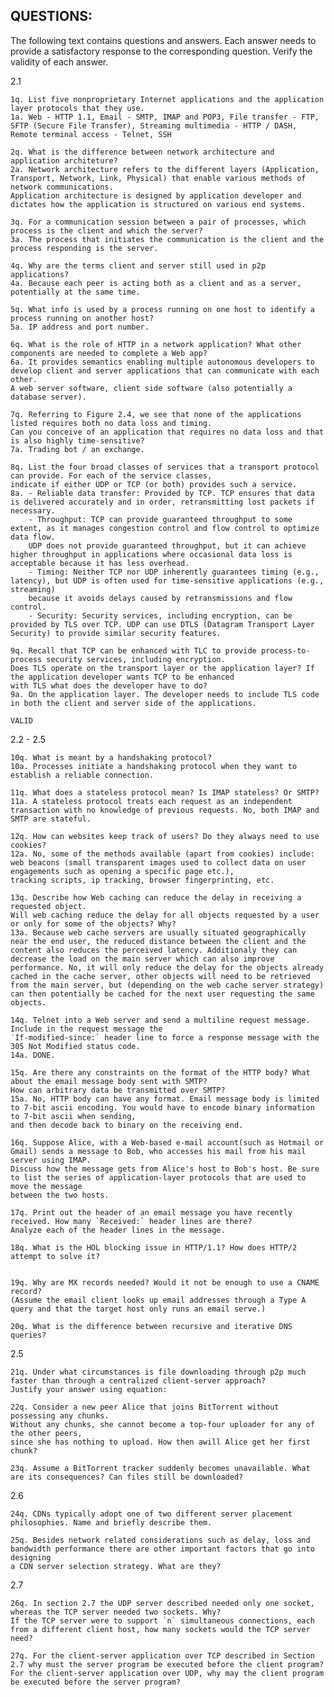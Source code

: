 ## QUESTIONS:

The following text contains questions and answers. Each answer needs to provide a satisfactory response to the corresponding question. Verify the validity of each answer.

2.1

    1q. List five nonproprietary Internet applications and the application layer protocols that they use. 
    1a. Web - HTTP 1.1, Email - SMTP, IMAP and POP3, File transfer - FTP, SFTP (Secure File Transfer), Streaming multimedia - HTTP / DASH, Remote terminal access - Telnet, SSH

    2q. What is the difference between network architecture and application architeture?
    2a. Network architecture refers to the different layers (Application, Transport, Network, Link, Physical) that enable various methods of network communications.
    Application architecture is designed by application developer and dictates how the application is structured on various end systems.

    3q. For a communication session between a pair of processes, which process is the client and which the server?
    3a. The process that initiates the communication is the client and the process responding is the server.

    4q. Why are the terms client and server still used in p2p applications?
    4a. Because each peer is acting both as a client and as a server, potentially at the same time.

    5q. What info is used by a process running on one host to identify a process running on another host?
    5a. IP address and port number.

    6q. What is the role of HTTP in a network application? What other components are needed to complete a Web app?
    6a. It provides semantics enabling multiple autonomous developers to develop client and server applications that can communicate with each other.
    A web server software, client side software (also potentially a database server).

    7q. Referring to Figure 2.4, we see that none of the applications listed requires both no data loss and timing.
    Can you conceive of an application that requires no data loss and that is also highly time-sensitive?
    7a. Trading bot / an exchange.

    8q. List the four broad classes of services that a transport protocol can provide. For each of the service classes,
    indicate if either UDP or TCP (or both) provides such a service.
    8a. - Reliable data transfer: Provided by TCP. TCP ensures that data is delivered accurately and in order, retransmitting lost packets if necessary.
        - Throughput: TCP can provide guaranteed throughput to some extent, as it manages congestion control and flow control to optimize data flow.
        UDP does not provide guaranteed throughput, but it can achieve higher throughput in applications where occasional data loss is acceptable because it has less overhead.
        - Timing: Neither TCP nor UDP inherently guarantees timing (e.g., latency), but UDP is often used for time-sensitive applications (e.g., streaming)
        because it avoids delays caused by retransmissions and flow control.
        - Security: Security services, including encryption, can be provided by TLS over TCP. UDP can use DTLS (Datagram Transport Layer Security) to provide similar security features.

    9q. Recall that TCP can be enhanced with TLC to provide process-to-process security services, including encryption.
    Does TLS operate on the transport layer or the application layer? If the application developer wants TCP to be enhanced
    with TLS what does the developer have to do?
    9a. On the application layer. The developer needs to include TLS code in both the client and server side of the applications.

    VALID

2.2 - 2.5

    10q. What is meant by a handshaking protocol?
    10a. Processes initiate a handshaking protocol when they want to establish a reliable connection.

    11q. What does a stateless protocol mean? Is IMAP stateless? Or SMTP?
    11a. A stateless protocol treats each request as an independent transaction with no knowledge of previous requests. No, both IMAP and SMTP are stateful.

    12q. How can websites keep track of users? Do they always need to use cookies?
    12a. No, some of the methods available (apart from cookies) include: web beacons (small transparent images used to collect data on user engagements such as opening a specific page etc.),
    tracking scripts, ip tracking, browser fingerprinting, etc.

    13q. Describe how Web caching can reduce the delay in receiving a requested object.
    Will web caching reduce the delay for all objects requested by a user or only for some of the objects? Why?
    13a. Because web cache servers are usually situated geographically near the end user, the reduced distance between the client and the content also reduces the perceived latency. Additionaly they can decrease the load on the main server which can also improve performance. No, it will only reduce the delay for the objects already cached in the cache server, other objects will need to be retrieved from the main server, but (depending on the web cache server strategy) can then potentially be cached for the next user requesting the same objects.

    14q. Telnet into a Web server and send a multiline request message. Include in the request message the 
    ˙If-modified-since:` header line to force a response message with the 305 Not Modified status code. 
    14a. DONE.

    15q. Are there any constraints on the format of the HTTP body? What about the email message body sent with SMTP? 
    How can arbitrary data be transmitted over SMTP?
    15a. No, HTTP body can have any format. Email message body is limited to 7-bit ascii encoding. You would have to encode binary information to 7-bit ascii when sending,
    and then decode back to binary on the receiving end.

    16q. Suppose Alice, with a Web-based e-mail account(such as Hotmail or Gmail) sends a message to Bob, who accesses his mail from his mail server using IMAP.
    Discuss how the message gets from Alice's host to Bob's host. Be sure to list the series of application-layer protocols that are used to move the message 
    between the two hosts.

    17q. Print out the header of an email message you have recently received. How many `Received:` header lines are there?
    Analyze each of the header lines in the message.

    18q. What is the HOL blocking issue in HTTP/1.1? How does HTTP/2 attempt to solve it? 


    19q. Why are MX records needed? Would it not be enough to use a CNAME record? 
    (Assume the email client looks up email addresses through a Type A query and that the target host only runs an email serve.)

    20q. What is the difference between recursive and iterative DNS queries?

2.5 
    
    21q. Under what circumstances is file downloading through p2p much faster than through a centralized client-server approach? 
    Justify your answer using equation:

    22q. Consider a new peer Alice that joins BitTorrent without possessing any chunks.
    Without any chunks, she cannot become a top-four uploader for any of the other peers,
    since she has nothing to upload. How then awill Alice get her first chunk?
    
    23q. Assume a BitTorrent tracker suddenly becomes unavailable. What are its consequences? Can files still be downloaded?

2.6 
    
    24q. CDNs typically adopt one of two different server placement philosophies. Name and briefly describe them. 

    25q. Besides network related considerations such as delay, loss and bandwidth performance there are other important factors that go into designing
    a CDN server selection strategy. What are they?

2.7
    
    26q. In section 2.7 the UDP server described needed only one socket, whereas the TCP server needed two sockets. Why?
    If the TCP server were to support `n` simultaneous connections, each from a different client host, how many sockets would the TCP server need? 

    27q. For the client-server application over TCP described in Section 2.7 why must the server program be executed before the client program? 
    For the client-server application over UDP, why may the client program be executed before the server program?




